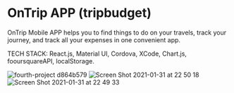 # OnTrip APP (tripbudget)
OnTrip Mobile APP helps you to find things to do on your travels,
track your journey, and track all your expenses in one convenient app.

TECH STACK: React.js, Material UI, Cordova, XCode, Chart.js, fooursquareAPI, localStorage.


![fourth-project d864b579](https://github.com/lidiyacheb/tripbudget/assets/60366448/a64bb14c-5a11-4fea-a528-d69df3852048)
![Screen Shot 2021-01-31 at 22 50 18](https://github.com/lidiyacheb/tripbudget/assets/60366448/02e14003-af86-43bc-aca4-7b3ee37cc8ac)
![Screen Shot 2021-01-31 at 22 49 33](https://github.com/lidiyacheb/tripbudget/assets/60366448/f779e210-1e63-4952-b56b-a69fa30ea84d)
